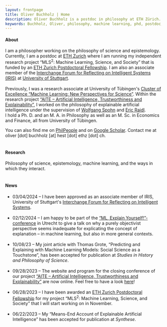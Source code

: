 ```yaml
---
layout: frontpage
title: Oliver Buchholz | Home
description: Oliver Buchholz is a postdoc in philosophy at ETH Zürich. 
keywords: Buchholz, Oliver, philosophy, machine learning, phd, postdoc, Tübingen, ETH, Zürich
---
```


<h4> About </h4>

I am a philosopher working on the philosophy of science and epistemology. Currently, I am a postdoc at <a href="https://ethz.ch/en.html" target="_blank">ETH Zurich</a> where I am running my independent research project &ldquo;MLS<sup>2</sup>: Machine Learning, Science, and Society&rdquo; that is funded by an <a href="https://ethz.ch/en/research/research-promotion/eth-fellowships.html" target="_blank">ETH Zurich Postdoctoral Fellowship</a>. I am also an associate member of the <a href="https://www.iris.uni-stuttgart.de/" target="_blank">Interchange Forum for Reflecting on Intelligent Systems (IRIS)</a> at <a href="https://www.uni-stuttgart.de/en/" target="_blank">University of Stuttgart</a>.<br><br>
Previously, I was a research associate at University of T&uuml;bingen's <a href = "https://uni-tuebingen.de/en/research/core-research/cluster-of-excellence-machine-learning/home/" target = "_blank">Cluster of Excellence &ldquo;Machine Learning: New Perspectives for Science&rdquo;</a>. Within the research project <a href = "https://sites.google.com/view/aiteproject/project" target = "_blank">&ldquo;AITE &ndash; Artificial Intelligence, Trustworthiness and Explainability&rdquo;</a>, I worked on the philosophy of explainable artificial intelligence under the supervision of <a href="https://www.philosophie.uni-konstanz.de/ag-spohn/personen/prof-dr-wolfgang-spohn/" target="_blank">Wolfgang Spohn</a> and <a href="https://scholar.google.de/citations?user=MpJaE0wAAAAJ&hl=de" target="_blank">Eric Raidl</a>.<br> 
I hold a Ph. D. and an M. A. in Philosophy as well as an M. Sc. in Economics and Finance, all from University of T&uuml;bingen.<br>

You can also find me on <a href="https://philpeople.org/profiles/oliver-buchholz" target="_blank">PhilPeople</a> and on <a href="https://scholar.google.com/citations?user=o-i32DIAAAAJ&hl=de&oi=ao" target="_blank">Google Scholar</a>. Contact me at oliver [dot] buchholz [at] hest [dot] ethz [dot] ch.<br><br>


<h4> Research </h4>

Philosophy of science, epistemology, machine learning, and the ways in which they interact.<br><br>


<h4> News </h4>

<ul>
<li> 03/04/2024 &ndash; I have been approved as an associate member of IRIS, University of Stuttgart's <a href="https://www.iris.uni-stuttgart.de/" target="_blank">Interchange Forum for Reflecting on Intelligent Systems</a>.<br><br>
</li>
  
<li> 02/12/2024 &ndash; I am happy to be part of the <a href="https://ephil.ai/event/conference-ml-explain-yourself/" target="_blank">&ldquo;ML, Explain Yourself!&rdquo;-conference</a> in Utrecht to give a talk on why a purely objectivist perspective seems inadequate for explicating the concept of explanation &ndash; in machine learning, but also in more general contexts.<br><br>
</li>
  
<li> 10/08/23 &ndash; My joint article with Thomas Grote, &ldquo;Predicting and Explaining with Machine Learning Models: Social Science as a Touchstone&rdquo;, has been accepted for publication at <i>Studies in History and Philosophy of Science</i>.<br><br>
</li>

<li> 09/28/2023 &ndash; The website and program for the closing conference of our project <a href = "https://sites.google.com/view/aiteproject/project" target = "_blank">&ldquo;AITE &ndash; Artificial Intelligence, Trustworthiness and Explainability&rdquo;</a> are now online. Feel free to have a look <a href="https://sites.google.com/view/aiteproject/closing-conference" target="_blank">here</a>!<br><br>
</li>
  
<li> 06/28/2023 &ndash; I have been awarded an <a href="https://ethz.ch/en/research/research-promotion/eth-fellowships.html" target="_blank">ETH Zurich Postdoctoral Fellowship</a> for my project &ldquo;MLS<sup>2</sup>: Machine Learning, Science, and Society&rdquo; that I will start working on in November.<br><br>
</li>
 
<li> 06/22/2023 &ndash; My &ldquo;Means-End Account of Explainable Artificial Intelligence&rdquo; has been accepted for publication at <i>Synthese</i>.<br><br>
</li>
</ul>
